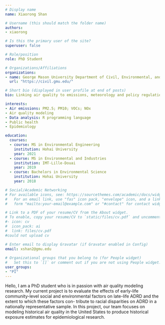 ```yaml
---
# Display name
name: Xiaorong Shan

# Username (this should match the folder name)
authors:
- xiaorong

# Is this the primary user of the site?
superuser: false

# Role/position
role: PhD Student

# Organizations/Affiliations
organizations:
- name: George Mason University Department of Civil, Environmental, and Infrastructure Engineering
  url: "https://civil.gmu.edu/"

# Short bio (displayed in user profile at end of posts)
bio: Linking air quality to emissions, meteorology and policy regulations

interests:
- Air emissions: PM2.5; PM10; VOCs; NOx
- Air quality modeling
- Data analysis: R programming language
- Public health
- Epidemiology

education:
  courses:
  - course: MS in Environmental Engineering
    institution: Hohai University
    year: 2021
  - course: MS in Environmental and Industries
    institution: IMT-Lille-Douai
    year: 2019
  - course: Bachelors in Environmental Science
    institution: Hohai University
    year: 2018

# Social/Academic Networking
# For available icons, see: https://sourcethemes.com/academic/docs/widgets/#icons
#   For an email link, use "fas" icon pack, "envelope" icon, and a link in the
#   form "mailto:your-email@example.com" or "#contact" for contact widget.

# Link to a PDF of your resume/CV from the About widget.
# To enable, copy your resume/CV to `static/files/cv.pdf` and uncomment the lines below.  
#- icon: cv
#  icon_pack: ai
#  link: files/cv.pdf
#could not upload cv

# Enter email to display Gravatar (if Gravatar enabled in Config)
email: xshan2@gmu.edu
  
# Organizational groups that you belong to (for People widget)
#   Set this to `[]` or comment out if you are not using People widget.  
user_groups:
- "PI"
---
```


Hello, I am a PhD student who is in passion with air quality modeling research. My current project is to evaluate the effects of early-life community-level social and environmental factors on late-life ADRD and the extent to which these factors con- tribute to racial disparities on ADRD in a nationally representative sample. In this project, our team focuses on modeling historical air quality in the United States to produce historical exposure estimates for epidemiological research. 
